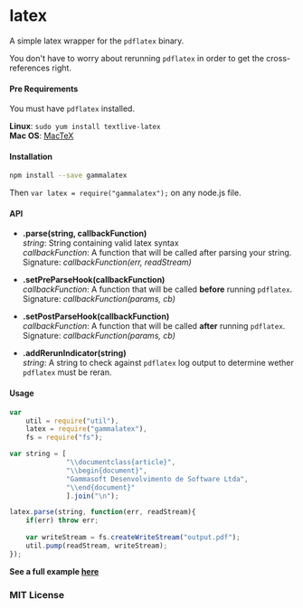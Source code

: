latex
=====

A simple latex wrapper for the `pdflatex` binary.

You don't have to worry about rerunning `pdflatex` in order to get the cross-references right.

#### Pre Requirements
You must have `pdflatex` installed. 

**Linux**: `sudo yum install textlive-latex`  
**Mac OS**: [MacTeX](http://tug.org/mactex/)

#### Installation

```bash
npm install --save gammalatex
```

Then `var latex = require("gammalatex");` on any node.js file.

#### API

- **.parse(string, callbackFunction)**  
	*string*: String containing valid latex syntax  
	*callbackFunction*: A function that will be called after parsing your string. Signature: *callbackFunction(err, readStream)*

- **.setPreParseHook(callbackFunction)**  
	*callbackFunction*: A function that will be called **before** running `pdflatex`. Signature: *callbackFunction(params, cb)*

- **.setPostParseHook(callbackFunction)**  
	*callbackFunction*: A function that will be called **after** running `pdflatex`. Signature: *callbackFunction(params, cb)*
	
- **.addRerunIndicator(string)**  
	*string*: A string to check against `pdflatex` log output to determine wether `pdflatex` must be reran.	

#### Usage
```javascript
var 
	util = require("util"),
	latex = require("gammalatex"),
	fs = require("fs");

var string = [
              "\\documentclass{article}",
              "\\begin{document}",
              "Gammasoft Desenvolvimento de Software Ltda",
              "\\end{document}"
              ].join("\n");

latex.parse(string, function(err, readStream){
	if(err) throw err;
	
	var writeStream = fs.createWriteStream("output.pdf");
	util.pump(readStream, writeStream);
});
```

**See a full example [here](https://github.com/gammasoft/latex/blob/master/example.js)**

### MIT License
